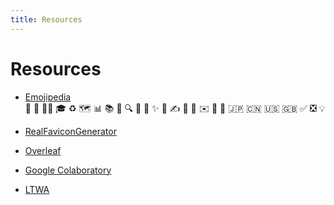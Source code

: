 ```yaml
---
title: Resources
---
```


# Resources

- [Emojipedia](https://emojipedia.org/)  
👋 🚀 👨‍🎓  🎓  ♻️ 🗺️ 
📊 📚 📃 🔍 
🔗
🎤 ✨ 📝 ✍️ 📖 📁
✉️ 📧 🌟
🇯🇵 🇨🇳 🇺🇸 🇬🇧 
✅ ❎ 💡

- [RealFaviconGenerator](https://realfavicongenerator.net/)

- [Overleaf](https://www.overleaf.com/)

- [Google Colaboratory](https://colab.google)

- [LTWA](https://www.issn.org/services/online-services/access-to-the-ltwa/)


